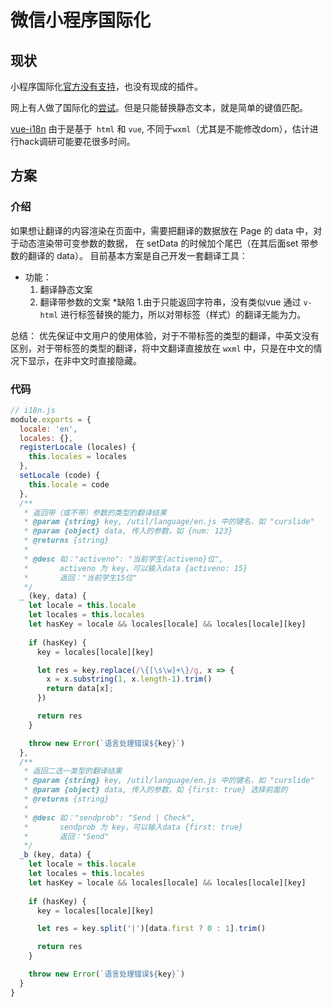 # 微信小程序国际化

## 现状
小程序国际化[官方没有支持](https://developers.weixin.qq.com/blogdetail?action=get_post_info&lang=zh_CN&token=&docid=8c8af2056cdca1263aafcebc26bd180f)，也没有现成的插件。

网上有人做了国际化的[尝试](http://www.jianshu.com/p/5d0da1e43948)。但是只能替换静态文本，就是简单的键值匹配。

[vue-i18n](https://github.com/kazupon/vue-i18n) 由于是基于` html` 和 `vue`, 不同于`wxml`（尤其是不能修改dom），估计进行hack调研可能要花很多时间。

## 方案
### 介绍
如果想让翻译的内容渲染在页面中，需要把翻译的数据放在 Page 的 data 中，对于动态渲染带可变参数的数据， 在 setData 的时候加个尾巴（在其后面set 带参数的翻译的 data）。
目前基本方案是自己开发一套翻译工具：
* 功能：
	1. 翻译静态文案
	2. 翻译带参数的文案
*缺陷
	1.由于只能返回字符串，没有类似vue 通过 `v-html` 进行标签替换的能力，所以对带标签（样式）的翻译无能为力。

总结：
优先保证中文用户的使用体验，对于不带标签的类型的翻译，中英文没有区别，对于带标签的类型的翻译，将中文翻译直接放在 `wxml` 中，只是在中文的情况下显示，在非中文时直接隐藏。

### 代码
```js
// i18n.js
module.exports = {
  locale: 'en',
  locales: {},
  registerLocale (locales) {
    this.locales = locales
  },
  setLocale (code) {
    this.locale = code
  },
  /**
   * 返回带（或不带）参数的类型的翻译结果
   * @param {string} key, /util/language/en.js 中的键名，如 "curslide"
   * @param {object} data, 传入的参数，如 {num: 123}
   * @returns {string}
   *
   * @desc 如："activeno": "当前学生{activeno}位",
   *       activeno 为 key，可以输入data {activeno: 15}
   *       返回："当前学生15位"
   */
  _ (key, data) {
    let locale = this.locale
    let locales = this.locales
    let hasKey = locale && locales[locale] && locales[locale][key]
    
    if (hasKey) {
      key = locales[locale][key]

      let res = key.replace(/\{[\s\w]+\}/g, x => {
        x = x.substring(1, x.length-1).trim()
        return data[x];
      })

      return res
    }

    throw new Error(`语言处理错误${key}`)
  },
  /**
   * 返回二选一类型的翻译结果
   * @param {string} key, /util/language/en.js 中的键名，如 "curslide"
   * @param {object} data, 传入的参数，如 {first: true} 选择前面的
   * @returns {string}
   *
   * @desc 如："sendprob": "Send | Check",
   *       sendprob 为 key，可以输入data {first: true}
   *       返回："Send"
   */
  _b (key, data) {
    let locale = this.locale
    let locales = this.locales
    let hasKey = locale && locales[locale] && locales[locale][key]
    
    if (hasKey) {
      key = locales[locale][key]

      let res = key.split('|')[data.first ? 0 : 1].trim()

      return res
    }

    throw new Error(`语言处理错误${key}`)
  }
}
```